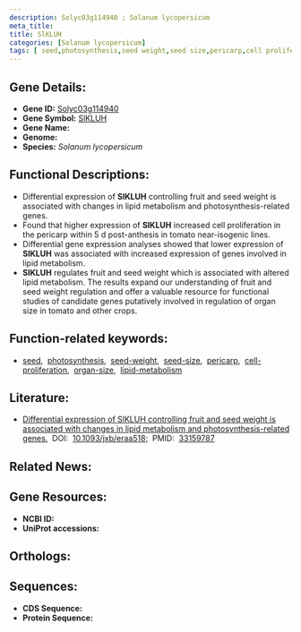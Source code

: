 ```yaml
---
description: Solyc03g114940 ; Solanum lycopersicum
meta_title:
title: SlKLUH
categories: [Solanum lycopersicum]
tags: [ seed,photosynthesis,seed weight,seed size,pericarp,cell proliferation,organ size,lipid metabolism ]
---
```


## Gene Details:
- **Gene ID:** [Solyc03g114940]()
- **Gene Symbol:** <u>SlKLUH</u>
- **Gene Name:** 
- **Genome:** []()
- **Species:** *Solanum lycopersicum*

## Functional Descriptions:
   - Differential expression of **SlKLUH** controlling fruit and seed weight is associated with changes in lipid metabolism and photosynthesis-related genes.
   - Found that higher expression of **SlKLUH** increased cell proliferation in the pericarp within 5 d post-anthesis in tomato near-isogenic lines.
   - Differential gene expression analyses showed that lower expression of **SlKLUH** was associated with increased expression of genes involved in lipid metabolism.
   - **SlKLUH** regulates fruit and seed weight which is associated with altered lipid metabolism. The results expand our understanding of fruit and seed weight regulation and offer a valuable resource for functional studies of candidate genes putatively involved in regulation of organ size in tomato and other crops.

## Function-related keywords:
   - [seed](/tags/seed/),&nbsp;&nbsp;[photosynthesis](/tags/photosynthesis/),&nbsp;&nbsp;[seed-weight](/tags/seed-weight/),&nbsp;&nbsp;[seed-size](/tags/seed-size/),&nbsp;&nbsp;[pericarp](/tags/pericarp/),&nbsp;&nbsp;[cell-proliferation](/tags/cell-proliferation/),&nbsp;&nbsp;[organ-size](/tags/organ-size/),&nbsp;&nbsp;[lipid-metabolism](/tags/lipid-metabolism/)

## Literature:
   - [Differential expression of SlKLUH controlling fruit and seed weight is associated with changes in lipid metabolism and photosynthesis-related genes.](https://doi.org/10.1093/jxb/eraa518)&nbsp;&nbsp;DOI:&nbsp;&nbsp;[10.1093/jxb/eraa518](https://doi.org/10.1093/jxb/eraa518);&nbsp;&nbsp;PMID:&nbsp;&nbsp;[33159787](https://pubmed.ncbi.nlm.nih.gov/33159787/)

## Related News:

## Gene Resources:
- **NCBI ID:**  [](https://www.ncbi.nlm.nih.gov/gene/?term=)
- **UniProt accessions:**  [](https://www.uniprot.org/uniprotkb//entry)

## Orthologs:

## Sequences:
- **CDS Sequence:**
- **Protein Sequence:**

